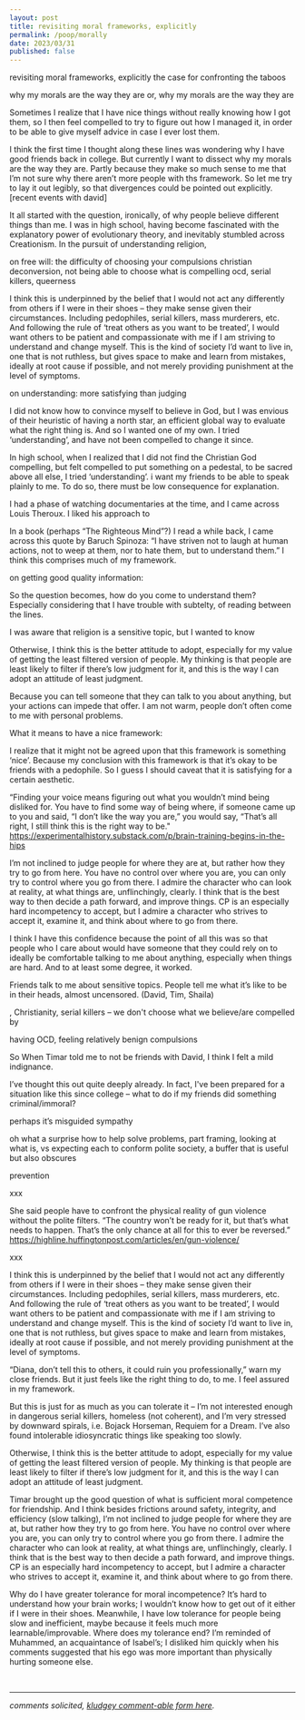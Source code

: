 ```yaml
---
layout: post
title: revisiting moral frameworks, explicitly
permalink: /poop/morally
date: 2023/03/31
published: false
---
```


revisiting moral frameworks, explicitly
the case for confronting the taboos 

why my morals are the way they are
or, why my morals are the way they are

Sometimes I realize that I have nice things without really knowing how I got them, so I then feel compelled to try to figure out how I managed it, in order to be able to give myself advice in case I ever lost them.  

I think the first time I thought along these lines was wondering why I have good friends back in college. But currently I want to dissect why my morals are the way they are. Partly because they make so much sense to me that I’m not sure why there aren’t more people with ths framework. So let me try to lay it out legibly, so that divergences could be pointed out explicitly. [recent events with david]


It all started with the question, ironically, of why people believe different things than me. I was in high school, having become fascinated with the explanatory power of evolutionary theory, and inevitably stumbled across Creationism. In the pursuit of understanding religion, 


on free will: the difficulty of choosing your compulsions
christian deconversion, not being able to choose what is compelling
ocd, serial killers, queerness

I think this is underpinned by the belief that I would not act any differently from others if I were in their shoes – they make sense given their circumstances. Including pedophiles, serial killers, mass murderers, etc. And following the rule of ‘treat others as you want to be treated’, I would want others to be patient and compassionate with me if I am striving to understand and change myself. This is the kind of society I’d want to live in, one that is not ruthless, but gives space to make and learn from mistakes, ideally at root cause if possible, and not merely providing punishment at the level of symptoms. 


on understanding: more satisfying than judging

I did not know how to convince myself to believe in God, but I was envious of their heuristic of having a north star, an efficient global way to evaluate what the right thing is. And so I wanted one of my own. I tried ‘understanding’, and have not been compelled to change it since. 

In high school, when I realized that I did not find the Christian God compelling, but felt compelled to put something on a pedestal, to be sacred above all else, I tried ‘understanding’. 
i want my friends to be able to speak plainly to me. To do so, there must be low consequence for explanation.  

I had a phase of watching documentaries at the time, and I came across Louis Theroux. I liked his approach to 

In a book (perhaps “The Righteous Mind”?) I read a while back, I came across this quote by Baruch Spinoza: “I have striven not to laugh at human actions, not to weep at them, nor to hate them, but to understand them.” I think this comprises much of my framework. 

on getting good quality information:

So the question becomes, how do you come to understand them? Especially considering that I have trouble with subtelty, of reading between the lines. 

I was aware that religion is a sensitive topic, but I wanted to know 

Otherwise, I think this is the better attitude to adopt, especially for my value of getting the least filtered version of people. My thinking is that people are least likely to filter if there’s low judgment for it, and this is the way I can adopt an attitude of least judgment.

Because you can tell someone that they can talk to you about anything, but your actions can impede that offer. I am not warm, people don’t often come to me with personal problems.



What it means to have a nice framework:

I realize that it might not be agreed upon that this framework is something ‘nice’. Because my conclusion with this framework is that it’s okay to be friends with a pedophile. So I guess I should caveat that it is satisfying for a certain aesthetic. 

“Finding your voice means figuring out what you wouldn’t mind being disliked for. You have to find some way of being where, if someone came up to you and said, “I don’t like the way you are,” you would say, “That’s all right, I still think this is the right way to be."
https://experimentalhistory.substack.com/p/brain-training-begins-in-the-hips 

 I’m not inclined to judge people for where they are at, but rather how they try to go from here. You have no control over where you are, you can only try to control where you go from there. I admire the character who can look at reality, at what things are, unflinchingly, clearly. I think that is the best way to then decide a path forward, and improve things. CP is an especially hard incompetency to accept, but I admire a character who strives to accept it, examine it, and think about where to go from there. 


I think I have this confidence because the point of all this was so that people who I care about would have someone that they could rely on to  ideally be comfortable talking to me about anything, especially when things are hard. And to at least some degree, it worked. 

Friends talk to me about sensitive topics. People tell me what it’s like to be in their heads, almost uncensored. (David, Tim, Shaila)



, Christianity, serial killers – we don't choose what we believe/are compelled by

having OCD, feeling relatively benign compulsions 

So When Timar told me to not be friends with David, I think I felt a mild indignance.

I’ve thought this out quite deeply already. In fact, I've been prepared for a situation like this since college – what to do if my friends did something criminal/immoral?

perhaps it’s misguided sympathy

oh what a surprise
how to help solve problems, part framing, looking at what is, vs expecting each to conform polite society, a buffer that is useful but also obscures

prevention 



xxx

She said people have to confront the physical reality of gun violence without the polite filters. “The country won’t be ready for it, but that’s what needs to happen. That’s the only chance at all for this to ever be reversed.”
https://highline.huffingtonpost.com/articles/en/gun-violence/ 

xxx


I think this is underpinned by the belief that I would not act any differently from others if I were in their shoes – they make sense given their circumstances. Including pedophiles, serial killers, mass murderers, etc. And following the rule of ‘treat others as you want to be treated’, I would want others to be patient and compassionate with me if I am striving to understand and change myself. This is the kind of society I’d want to live in, one that is not ruthless, but gives space to make and learn from mistakes, ideally at root cause if possible, and not merely providing punishment at the level of symptoms. 

“Diana, don’t tell this to others, it could ruin you professionally,” warn my close friends. But it just feels like the right thing to do, to me. I feel assured in my framework. 

But this is just for as much as you can tolerate it – I’m not interested enough in dangerous serial killers, homeless (not coherent), and I’m very stressed by downward spirals, i.e. Bojack Horseman, Requiem for a Dream. I’ve also found intolerable idiosyncratic things like speaking too slowly.

Otherwise, I think this is the better attitude to adopt, especially for my value of getting the least filtered version of people. My thinking is that people are least likely to filter if there’s low judgment for it, and this is the way I can adopt an attitude of least judgment.

Timar brought up the good question of what is sufficient moral competence for friendship. And I think besides frictions around safety, integrity, and efficiency (slow talking), I’m not inclined to judge people for where they are at, but rather how they try to go from here. You have no control over where you are, you can only try to control where you go from there. I admire the character who can look at reality, at what things are, unflinchingly, clearly. I think that is the best way to then decide a path forward, and improve things. CP is an especially hard incompetency to accept, but I admire a character who strives to accept it, examine it, and think about where to go from there. 

Why do I have greater tolerance for moral incompetence? It’s hard to understand how your brain works; I wouldn’t know how to get out of it either if I were in their shoes. Meanwhile, I have low tolerance for people being slow and inefficient, maybe because it feels much more learnable/improvable.
Where does my tolerance end? I’m reminded of Muhammed, an acquaintance of Isabel’s; I disliked him quickly when his comments suggested that his ego was more important than physically hurting someone else. 






&nbsp;
&nbsp;
&nbsp;

---

_comments solicited, [kludgey comment-able form here](https://docs.google.com/document/d/18vpBHZtnCDdpDciBkFlZN4ijQW4_UAuXNpFavzUq_vI/edit?usp=sharing)._
